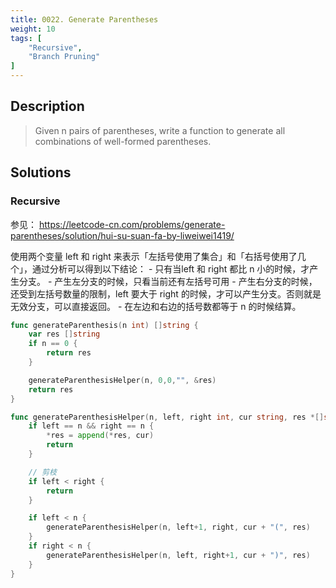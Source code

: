 ```yaml
---
title: 0022. Generate Parentheses
weight: 10
tags: [
	"Recursive",
	"Branch Pruning"
]
---
```

## Description

> Given n pairs of parentheses, write a function to generate all combinations of well-formed parentheses.

## Solutions

### Recursive

参见： https://leetcode-cn.com/problems/generate-parentheses/solution/hui-su-suan-fa-by-liweiwei1419/

使用两个变量 left 和 right 来表示「左括号使用了集合」和「右括号使用了几个」，通过分析可以得到以下结论：
	- 只有当left 和 right 都比 n 小的时候，才产生分支。
	- 产生左分支的时候，只看当前还有左括号可用
	- 产生右分支的时候，还受到左括号数量的限制，left 要大于 right 的时候，才可以产生分支。否则就是无效分支，可以直接返回。
	- 在左边和右边的括号数都等于 n 的时候结算。

```go
func generateParenthesis(n int) []string {
    var res []string
	if n == 0 {
		return res
	}

	generateParenthesisHelper(n, 0,0,"", &res)
	return res
}

func generateParenthesisHelper(n, left, right int, cur string, res *[]string) {
	if left == n && right == n {
		*res = append(*res, cur)
		return
	}

	// 剪枝
	if left < right {
		return
	}

	if left < n {
		generateParenthesisHelper(n, left+1, right, cur + "(", res)
	}
	if right < n {
		generateParenthesisHelper(n, left, right+1, cur + ")", res)
	}
}
```
